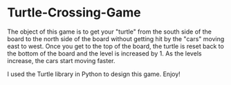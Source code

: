 # Turtle-Crossing-Game

The object of this game is to get your "turtle" from the south side of the board to the north side of the board without getting hit by the "cars" moving east to west.  Once you get to the top of the board, the turtle is reset back to the bottom of the board and the level is increased by 1.  As the levels increase, the cars start moving faster.

I used the Turtle library in Python to design this game.  Enjoy!  
